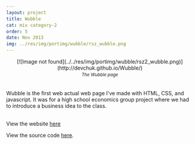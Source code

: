 ```yaml
---
layout: project
title: Wubble
cat: mix category-2
order: 5
date: Nov 2013
img: ../res/img/portimg/wubble/rsz_wubble.png
---
```


<center>[![Image not found](../../res/img/portimg/wubble/rsz2_wubble.png)](http://devchuk.github.io/Wubble/)<br>
<small><i>The Wubble page</i></small></center>
<br>
<br>
Wubble is the first web actual web page I've made with HTML, CSS, and javascript. It was for a high school economics group project where we had to introduce a business idea to the class.<br><br>

View the website [here](http://devchuk.github.io/Wubble/)

View the source code [here](http://github.com/devchuk/Wubble).
